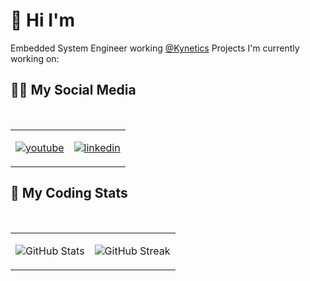 # 🤖 Hi I'm <Parsa Majidi>

Embedded System Engineer working [@Kynetics](https://www.kynetics.com/)
Projects I'm currently working on:

## 👨‍💻 My Social Media

</br>

<table align="center">
<tr>

<td>

[![youtube](https://www.vectorlogo.zone/logos/youtube/youtube-icon.svg)](https://www.youtube.com/@persianelectronics)

</td>

<td>

[![linkedin](https://www.vectorlogo.zone/logos/linkedin/linkedin-icon.svg)](https://www.linkedin.com/in/parsamajidi/)

</td>

</tr>
</table>

## 💩 My Coding Stats

</br>

<table align="center">
<tr>
<td>

![GitHub Stats](https://github-readme-stats.vercel.app/api?username=parsamajidi21&show_icons=true&theme=transparent)

</td>

<td>

![GitHub Streak](https://streak-stats.demolab.com/?user=parsamajidi21&theme=transparent)

</td>

</tr>
</table>

</div>
